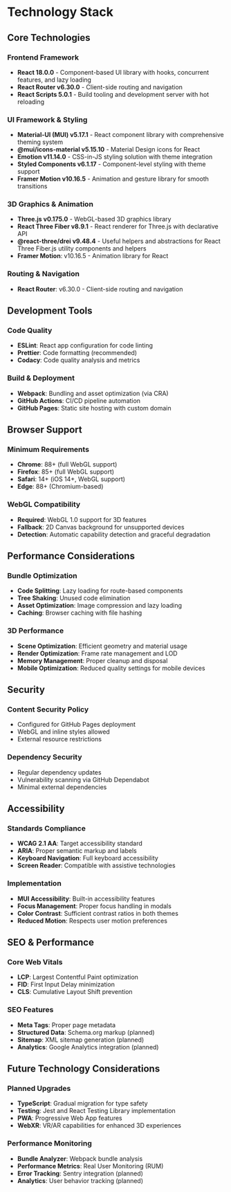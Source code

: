 # Technology Stack

## Core Technologies

### Frontend Framework
- **React 18.0.0** - Component-based UI library with hooks, concurrent features, and lazy loading
- **React Router v6.30.0** - Client-side routing and navigation
- **React Scripts 5.0.1** - Build tooling and development server with hot reloading

### UI Framework & Styling
- **Material-UI (MUI) v5.17.1** - React component library with comprehensive theming system
- **@mui/icons-material v5.15.10** - Material Design icons for React
- **Emotion v11.14.0** - CSS-in-JS styling solution with theme integration
- **Styled Components v6.1.17** - Component-level styling with theme support
- **Framer Motion v10.16.5** - Animation and gesture library for smooth transitions

### 3D Graphics & Animation
- **Three.js v0.175.0** - WebGL-based 3D graphics library
- **React Three Fiber v8.9.1** - React renderer for Three.js with declarative API
- **@react-three/drei v9.48.4** - Useful helpers and abstractions for React Three Fiber.js utility components and helpers
- **Framer Motion**: v10.16.5 - Animation library for React

### Routing & Navigation
- **React Router**: v6.30.0 - Client-side routing and navigation

## Development Tools

### Code Quality
- **ESLint**: React app configuration for code linting
- **Prettier**: Code formatting (recommended)
- **Codacy**: Code quality analysis and metrics

### Build & Deployment
- **Webpack**: Bundling and asset optimization (via CRA)
- **GitHub Actions**: CI/CD pipeline automation
- **GitHub Pages**: Static site hosting with custom domain

## Browser Support

### Minimum Requirements
- **Chrome**: 88+ (full WebGL support)
- **Firefox**: 85+ (full WebGL support)
- **Safari**: 14+ (iOS 14+, WebGL support)
- **Edge**: 88+ (Chromium-based)

### WebGL Compatibility
- **Required**: WebGL 1.0 support for 3D features
- **Fallback**: 2D Canvas background for unsupported devices
- **Detection**: Automatic capability detection and graceful degradation

## Performance Considerations

### Bundle Optimization
- **Code Splitting**: Lazy loading for route-based components
- **Tree Shaking**: Unused code elimination
- **Asset Optimization**: Image compression and lazy loading
- **Caching**: Browser caching with file hashing

### 3D Performance
- **Scene Optimization**: Efficient geometry and material usage
- **Render Optimization**: Frame rate management and LOD
- **Memory Management**: Proper cleanup and disposal
- **Mobile Optimization**: Reduced quality settings for mobile devices

## Security

### Content Security Policy
- Configured for GitHub Pages deployment
- WebGL and inline styles allowed
- External resource restrictions

### Dependency Security
- Regular dependency updates
- Vulnerability scanning via GitHub Dependabot
- Minimal external dependencies

## Accessibility

### Standards Compliance
- **WCAG 2.1 AA**: Target accessibility standard
- **ARIA**: Proper semantic markup and labels
- **Keyboard Navigation**: Full keyboard accessibility
- **Screen Reader**: Compatible with assistive technologies

### Implementation
- **MUI Accessibility**: Built-in accessibility features
- **Focus Management**: Proper focus handling in modals
- **Color Contrast**: Sufficient contrast ratios in both themes
- **Reduced Motion**: Respects user motion preferences

## SEO & Performance

### Core Web Vitals
- **LCP**: Largest Contentful Paint optimization
- **FID**: First Input Delay minimization
- **CLS**: Cumulative Layout Shift prevention

### SEO Features
- **Meta Tags**: Proper page metadata
- **Structured Data**: Schema.org markup (planned)
- **Sitemap**: XML sitemap generation (planned)
- **Analytics**: Google Analytics integration (planned)

## Future Technology Considerations

### Planned Upgrades
- **TypeScript**: Gradual migration for type safety
- **Testing**: Jest and React Testing Library implementation
- **PWA**: Progressive Web App features
- **WebXR**: VR/AR capabilities for enhanced 3D experiences

### Performance Monitoring
- **Bundle Analyzer**: Webpack bundle analysis
- **Performance Metrics**: Real User Monitoring (RUM)
- **Error Tracking**: Sentry integration (planned)
- **Analytics**: User behavior tracking (planned)
